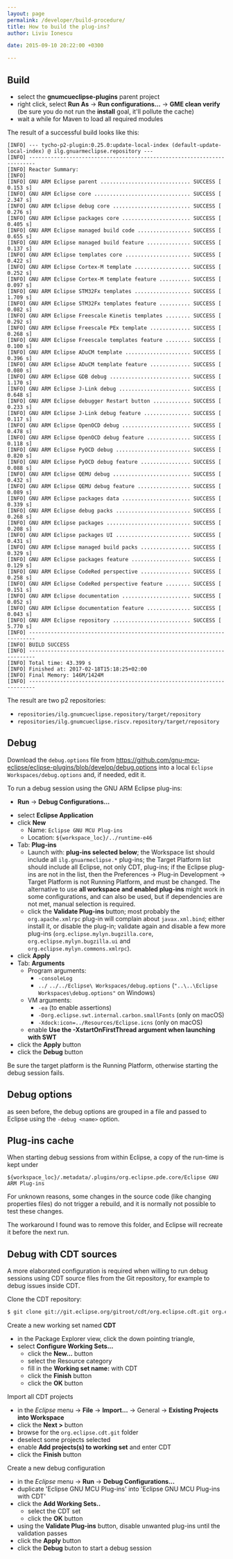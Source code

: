```yaml
---
layout: page
permalink: /developer/build-procedure/
title: How to build the plug-ins?
author: Liviu Ionescu

date: 2015-09-10 20:22:00 +0300

---
```


## Build

*   select the **gnumcueclipse-plugins** parent project
*   right click, select **Run As** → **Run configurations...** → **GME clean verify** (be sure you do not run the **install** goal, it'll pollute the cache)
*   wait a while for Maven to load all required modules

The result of a successful build looks like this:

```
[INFO] --- tycho-p2-plugin:0.25.0:update-local-index (default-update-local-index) @ ilg.gnuarmeclipse.repository ---
[INFO] ------------------------------------------------------------------------
[INFO] Reactor Summary:
[INFO] 
[INFO] GNU ARM Eclipse parent ............................. SUCCESS [  0.153 s]
[INFO] GNU ARM Eclipse core ............................... SUCCESS [  2.347 s]
[INFO] GNU ARM Eclipse debug core ......................... SUCCESS [  0.276 s]
[INFO] GNU ARM Eclipse packages core ...................... SUCCESS [  0.405 s]
[INFO] GNU ARM Eclipse managed build code ................. SUCCESS [  0.655 s]
[INFO] GNU ARM Eclipse managed build feature .............. SUCCESS [  0.137 s]
[INFO] GNU ARM Eclipse templates core ..................... SUCCESS [  0.422 s]
[INFO] GNU ARM Eclipse Cortex-M template .................. SUCCESS [  0.252 s]
[INFO] GNU ARM Eclipse Cortex-M template feature .......... SUCCESS [  0.097 s]
[INFO] GNU ARM Eclipse STM32Fx templates .................. SUCCESS [  1.709 s]
[INFO] GNU ARM Eclipse STM32Fx templates feature .......... SUCCESS [  0.082 s]
[INFO] GNU ARM Eclipse Freescale Kinetis templates ........ SUCCESS [  0.292 s]
[INFO] GNU ARM Eclipse Freescale PEx template ............. SUCCESS [  0.268 s]
[INFO] GNU ARM Eclipse Freescale templates feature ........ SUCCESS [  0.100 s]
[INFO] GNU ARM Eclipse ADuCM template ..................... SUCCESS [  0.396 s]
[INFO] GNU ARM Eclipse ADuCM template feature ............. SUCCESS [  0.080 s]
[INFO] GNU ARM Eclipse GDB debug .......................... SUCCESS [  1.170 s]
[INFO] GNU ARM Eclipse J-Link debug ....................... SUCCESS [  0.648 s]
[INFO] GNU ARM Eclipse debugger Restart button ............ SUCCESS [  0.233 s]
[INFO] GNU ARM Eclipse J-Link debug feature ............... SUCCESS [  0.117 s]
[INFO] GNU ARM Eclipse OpenOCD debug ...................... SUCCESS [  0.478 s]
[INFO] GNU ARM Eclipse OpenOCD debug feature .............. SUCCESS [  0.118 s]
[INFO] GNU ARM Eclipse PyOCD debug ........................ SUCCESS [  0.820 s]
[INFO] GNU ARM Eclipse PyOCD debug feature ................ SUCCESS [  0.088 s]
[INFO] GNU ARM Eclipse QEMU debug ......................... SUCCESS [  0.432 s]
[INFO] GNU ARM Eclipse QEMU debug feature ................. SUCCESS [  0.089 s]
[INFO] GNU ARM Eclipse packages data ...................... SUCCESS [  0.339 s]
[INFO] GNU ARM Eclipse debug packs ........................ SUCCESS [  0.268 s]
[INFO] GNU ARM Eclipse packages ........................... SUCCESS [  0.208 s]
[INFO] GNU ARM Eclipse packages UI ........................ SUCCESS [  0.431 s]
[INFO] GNU ARM Eclipse managed build packs ................ SUCCESS [  0.329 s]
[INFO] GNU ARM Eclipse packages feature ................... SUCCESS [  0.129 s]
[INFO] GNU ARM Eclipse CodeRed perspective ................ SUCCESS [  0.258 s]
[INFO] GNU ARM Eclipse CodeRed perspective feature ........ SUCCESS [  0.151 s]
[INFO] GNU ARM Eclipse documentation ...................... SUCCESS [  0.052 s]
[INFO] GNU ARM Eclipse documentation feature .............. SUCCESS [  0.043 s]
[INFO] GNU ARM Eclipse repository ......................... SUCCESS [  5.770 s]
[INFO] ------------------------------------------------------------------------
[INFO] BUILD SUCCESS
[INFO] ------------------------------------------------------------------------
[INFO] Total time: 43.399 s
[INFO] Finished at: 2017-02-18T15:18:25+02:00
[INFO] Final Memory: 146M/1424M
[INFO] ------------------------------------------------------------------------
```

The result are two p2 repositories:

* `repositories/ilg.gnumcueclipse.repository/target/repository`
* `repositories/ilg.gnumcueclipse.riscv.repository/target/repository`

## Debug

Download the `debug.options` file from https://github.com/gnu-mcu-eclipse/eclipse-plugins/blob/develop/debug.options into a local `Eclipse Workspaces/debug.options` and, if needed, edit it.

To run a debug session using the GNU ARM Eclipse plug-ins:

-   **Run** → **Debug Configurations...**
  * select **Eclipse Application**
  * click **New**
    * Name: `Eclipse GNU MCU Plug-ins`
    * Location: `${workspace_loc}/../runtime-e46`
  * Tab: **Plug-ins**
    * Launch with: **plug-ins selected below**; the Workspace list should include all `ilg.gnuarmeclipse.*` plug-ins; the Target Platform list should include all Eclipse, not only CDT, plug-ins; if the Eclipse plug-ins are not in the list, then the Preferences → Plug-in Development -> Target Platform is not Running Platform, and must be changed. The alternative to use **all workspace and enabled plug-ins** might work in some configurations, and can also be used, but if dependencies are not met, manual selection is required.
    * click the **Validate Plug-ins** button; most probably the `org.apache.xmlrpc` plug-in will complain about `javax.xml.bind`; either install it, or disable the plug-in; validate again and disable a few more plug-ins (`org.eclipse.mylyn.bugzilla.core`, `org.eclipse.mylyn.bugzilla.ui` and `org.eclipse.mylyn.commons.xmlrpc`).
  * click **Apply**
  * Tab: **Arguments**
    * Program arguments:
      * `-consoleLog`
      * `../` `../../Eclipse\ Workspaces/debug.options` (`"..\..\Eclipse Workspaces\debug.options"` on Windows)
    * VM arguments:
      * `-ea` (to enable assertions)
      * `-Dorg.eclipse.swt.internal.carbon.smallFonts` (only on macOS)
      * `-Xdock:icon=../Resources/Eclipse.icns` (only on macOS)
    * enable **Use the -XstartOnFirstThread argument when launching with SWT**
  * click the **Apply** button
  * click the **Debug** button

Be sure the target platform is the Running Platform, otherwise starting the debug session fails.

## Debug options

as seen before, the debug options are grouped in a file and passed to Eclipse using the `-debug <name>` option.

## Plug-ins cache

When starting debug sessions from within Eclipse, a copy of the run-time is kept under 

```
${workspace_loc}/.metadata/.plugins/org.eclipse.pde.core/Eclipse GNU ARM Plug-ins
```

For unknown reasons, some changes in the source code (like changing properties files) do not trigger a rebuild, and it is normally not possible to test these changes.

The workaround I found was to remove this folder, and Eclipse will recreate it before the next run.

## Debug with CDT sources

A more elaborated configuration is required when willing to run debug sessions using CDT source files from the Git repository, for example to debug issues inside CDT.

Clone the CDT repository:

```bash
$ git clone git://git.eclipse.org/gitroot/cdt/org.eclipse.cdt.git org.eclipse.cdt.git
```

Create a new working set named **CDT**

* in the Package Explorer view, click the down pointing triangle, 
* select **Configure Working Sets...** 
  * click the **New...** button
  * select the Resource category
  * fill in the **Working set name:** with CDT
  * click the **Finish** button
  * click the **OK** button
  
Import all CDT projects

* in the _Eclipse_ menu → **File** → **Import...** → General → **Existing Projects into Workspace**
* click the **Next >** button
* browse for the `org.eclipse.cdt.git` folder
* deselect some projects selected
* enable **Add projects(s) to working set** and enter CDT
* click the **Finish** button

Create a new debug configuration

* in the _Eclipse_ menu → **Run** → **Debug Configurations...**
* duplicate 'Eclipse GNU MCU Plug-ins' into 'Eclipse GNU MCU Plug-ins with CDT'
* click the **Add Working Sets..** 
  * select the CDT set
  * click the **OK** button
* using the **Validate Plug-ins** button, disable unwanted plug-ins until the validation passes
* click the **Apply** button
* click the **Debug** buton to start a debug session
